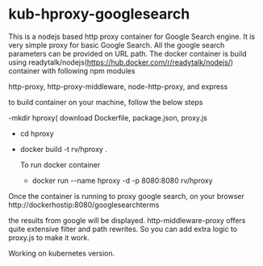 # kub-hproxy-googlesearch

This is a nodejs based http proxy container for Google Search engine. It is very simple proxy for basic Google Search. All the google search parameters can be provided on URL path. The docker container is build using readytalk/nodejs(https://hub.docker.com/r/readytalk/nodejs/) container with following npm modules

http-proxy,  http-proxy-middleware, node-http-proxy, and express

to build container on your machine, follow the below steps

-mkdir hproxy(<appdir>
download  Dockerfile, package.json, proxy.js
  - cd hproxy
- docker build -t  rv/hproxy .
  
  To run docker container  
  - docker run --name hproxy -d -p 8080:8080 rv/hproxy
  
  
 Once the container is running to proxy google search, on your browser
 http://dockerhostip:8080/googlesearchterms
  
  the results from google will be displayed. http-middleware-proxy offers quite extensive filter and path rewrites. So you can add extra logic to proxy.js to make it work.
  
  
  Working on kubernetes version.
  
